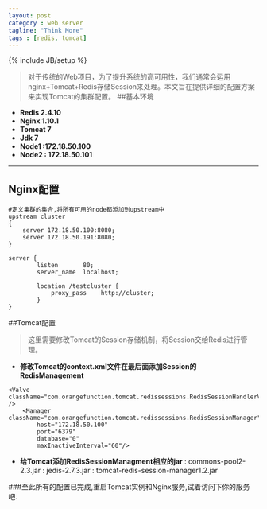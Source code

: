 ```yaml
---
layout: post
category : web server
tagline: "Think More"
tags : [redis, tomcat]
---
```

{% include JB/setup %}



>对于传统的Web项目，为了提升系统的高可用性，我们通常会运用nginx+Tomcat+Redis存储Session来处理。本文旨在提供详细的配置方案来实现Tomcat的集群配置。
##基本环境
- **Redis 2.4.10**
- **Nginx 1.10.1**
- **Tomcat 7**
- **Jdk 7**
-  **Node1 :172.18.50.100**
- **Node2 : 172.18.50.101**

-------------------

## Nginx配置

```
#定义集群的集合,将所有可用的node都添加到upstream中
upstream cluster  
{
    server 172.18.50.100:8080;
    server 172.18.50.191:8080;
}

server {
        listen       80;
        server_name  localhost;
        	
        location /testcluster {
		    proxy_pass    http://cluster;
		}
}
```

##Tomcat配置
> 这里需要修改Tomcat的Session存储机制，将Session交给Redis进行管理。

-  **修改Tomcat的context.xml文件在最后面添加Session的RedisManagement**
```
<Valve className="com.orangefunction.tomcat.redissessions.RedisSessionHandlerValve" />        
    <Manager className="com.orangefunction.tomcat.redissessions.RedisSessionManager" 
        host="172.18.50.100" 
        port="6379" 
        database="0" 
        maxInactiveInterval="60"/>
```
- **给Tomcat添加RedisSessionManagment相应的jar** 
: commons-pool2-2.3.jar
: jedis-2.7.3.jar
: tomcat-redis-session-manager1.2.jar


###至此所有的配置已完成,重启Tomcat实例和Nginx服务,试着访问下你的服务吧.